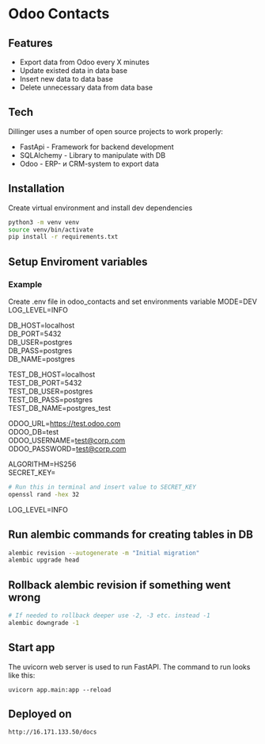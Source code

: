 # Odoo Contacts
## Features

- Export data from Odoo every X minutes
- Update existed data in data base  
- Insert new data to data base  
- Delete unnecessary data from data base


## Tech
Dillinger uses a number of open source projects to work properly:

- FastApi - Framework for backend development
- SQLAlchemy - Library to manipulate with DB
- Odoo - ERP- и CRM-system to export data

## Installation

Create virtual environment  and  install dev dependencies

```sh
python3 -m venv venv
source venv/bin/activate
pip install -r requirements.txt
```
## Setup Enviroment variables
### Example
Create .env file in odoo_contacts and set environments variable
MODE=DEV  
LOG_LEVEL=INFO  

DB_HOST=localhost  
DB_PORT=5432  
DB_USER=postgres  
DB_PASS=postgres  
DB_NAME=postgres  

TEST_DB_HOST=localhost  
TEST_DB_PORT=5432  
TEST_DB_USER=postgres  
TEST_DB_PASS=postgres  
TEST_DB_NAME=postgres_test  

ODOO_URL=https://test.odoo.com  
ODOO_DB=test  
ODOO_USERNAME=test@corp.com  
ODOO_PASSWORD=test@corp.com  

ALGORITHM=HS256  
SECRET_KEY=     
```sh
# Run this in terminal and insert value to SECRET_KEY 
openssl rand -hex 32
```  
LOG_LEVEL=INFO

## Run alembic commands for creating tables in DB
```sh
alembic revision --autogenerate -m "Initial migration"
alembic upgrade head
```  
## Rollback alembic revision if something went wrong
```sh
# If needed to rollback deeper use -2, -3 etc. instead -1
alembic downgrade -1
```  
## Start app
The uvicorn web server is used to run FastAPI. The command to run looks like this:
```
uvicorn app.main:app --reload
```
## Deployed on
```
http://16.171.133.50/docs
```